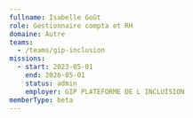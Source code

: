 ```yaml
---
fullname: Isabelle Goût
role: Gestionnaire compta et RH
domaine: Autre
teams:
  - /teams/gip-inclusion
missions:
  - start: 2023-05-01
    end: 2026-05-01
    status: admin
    employer: GIP PLATEFORME DE L INCLUISION
memberType: beta
---
```

